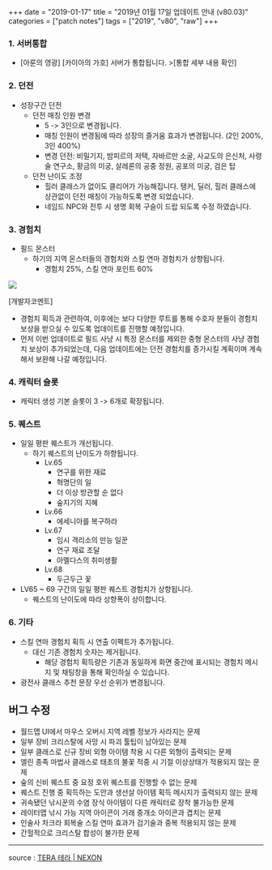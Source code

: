 +++
date = "2019-01-17"
title = "2019년 01월 17일 업데이트 안내 (v80.03)"
categories = ["patch notes"]
tags = ["2019", "v80", "raw"]
+++

### 1. 서버통합
- [아룬의 영광]  [카이아의 가호] 서버가 통합됩니다.  >[통합 세부 내용 확인]

### 2. 던전
- 성장구간 던전
  - 던전 매칭 인원 변경
    - 5 -> 3인으로 변경됩니다.
    - 매칭 인원이 변경됨에 따라 성장의 즐거움 효과가 변경됩니다. (2인 200%, 3인 400%)
    - 변경 던전: 비밀기지, 밤피르의 저택, 자바르만 소굴, 사교도의 은신처, 사령술 연구소, 황금의 미궁, 살레론의 공중 정원, 공포의 미궁, 검은 탑
  - 던전 난이도 조정
    - 힐러 클래스가 없이도 클리어가 가능해집니다. 탱커, 딜러, 힐러 클래스에 상관없이 던전 매칭이 가능하도록 변경 되었습니다.
    - 네임드 NPC와 전투 시 생명 회복 구슬이 드랍 되도록 수정 하였습니다.

### 3. 경험치
- 필드 몬스터
  - 하기의 지역 몬스터들의 경험치와 스킬 연마 경험치가 상향됩니다.
    - 경험치 25%, 스킬 연마 포인트 60%

![](/images/patch/v80-03_1.png)

[개발자코멘트]
- 경험치 획득과 관련하여, 이후에는 보다 다양한 루트를 통해 수호자 분들이 경험치 보상을 받으실 수 있도록 업데이트를 진행할 예정입니다.
- 먼저 이번 업데이트로 필드 사냥 시 특정 몬스터를 제외한 중형 몬스터의 사냥 경험치 보상이 추가되었는데, 다음 업데이트에는 던전 경험치를 증가시킬 계획이며 계속해서 보완해 나갈 예정입니다.

### 4. 캐릭터 슬롯
- 캐릭터 생성 기본 슬롯이 3 -> 6개로 확장됩니다.

### 5. 퀘스트
- 일일 평판 퀘스트가 개선됩니다.
  - 하기 퀘스트의 난이도가 하향됩니다.
    - Lv.65
      - 연구를 위한 재료
      - 혁명단의 일
      - 더 이상 방관할 순 없다
      - 숲지기의 지혜
    - Lv.66
      - 에세니아를 복구하라
    - Lv.67
      - 임시 격리소의 만능 일꾼
      - 연구 재료 조달
      - 아멜다스의 취미생활
    - Lv.68
      - 두근두근 꽃
- LV65 ~ 69 구간의 일일 평판 퀘스트 경험치가 상향됩니다.
  - 퀘스트의 난이도에 따라 상향폭이 상이합니다.

### 6. 기타
- 스킬 연마 경험치 획득 시 연출 이펙트가 추가됩니다.
  - 대신 기존 경험치 숫자는 제거됩니다.
    - 해당 경험치 획득량은 기존과 동일하게 화면 중간에 표시되는 경험치 메시지 및 채팅창을 통해 확인하실 수 있습니다.
- 광전사 클래스 추천 문장 우선 순위가 변경됩니다.

## 버그 수정

- 월드맵 UI에서 마우스 오버시 지역 레벨 정보가 사라지는 문제
- 일부 장비 크리스탈에 사망 시 파괴 툴팁이 남아있는 문제
- 일부 클래스로 신규 장비 외형 아이템 착용 시 다른 외형이 출력되는 문제
- 엘린 종족 마법사 클래스로 태초의 불꽃 적중 시 기절 이상상태가 적용되지 않는 문제
- 숲의 신비 퀘스트 중 요정 호위 퀘스트를 진행할 수 없는 문제
- 퀘스트 진행 중 획득하는 도안과 생선살 아이템 획득 메시지가 출력되지 않는 문제
- 귀속됐던 낚시꾼의 수염 장식 아이템이 다른 캐릭터로 장착 불가능한 문제
- 레이터맵 낚시 가능 지역 아이콘이 거래 중개소 아이콘과 겹치는 문제
- 인술사 차크라 회복술 스킬 연마 효과가 검기술과 중복 적용되지 않는 문제
- 간헐적으로 크리스탈 합성이 불가한 문제

----

source : [TERA 테라 | NEXON](http://tera.nexon.com/news/update/view.aspx?n4articlesn=375)
